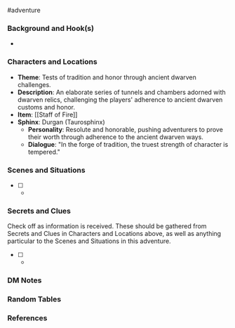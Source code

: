  #adventure 

### Background and Hook(s)

* 

### Characters and Locations

* **Theme**: Tests of tradition and honor through ancient dwarven challenges.
* **Description**: An elaborate series of tunnels and chambers adorned with dwarven relics, challenging the players' adherence to ancient dwarven customs and honor.
* **Item**: [[Staff of Fire]]
* **Sphinx**: Durgan (Taurosphinx)
	* **Personality**: Resolute and honorable, pushing adventurers to prove their worth through adherence to the ancient dwarven ways.
	* **Dialogue**: "In the forge of tradition, the truest strength of character is tempered."

### Scenes and Situations

 - [ ] -

### Secrets and Clues
Check off as information is received. These should be gathered from Secrets and Clues in Characters and Locations above, as well as anything particular to the Scenes and Situations in this adventure.

 - [ ] -

### DM Notes



### Random Tables



### References
